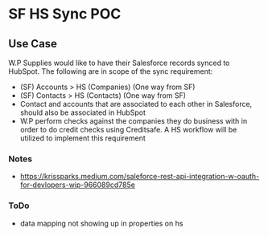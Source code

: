 # SF HS Sync POC

## Use Case
W.P Supplies would like to have their Salesforce records synced to HubSpot. The following are in scope of the  sync requirement:
* (SF) Accounts > HS (Companies) (One way from SF)  
* (SF) Contacts > HS (Contacts) (One way from SF)  
* Contact and accounts that are associated to each other in Salesforce, should also be associated in HubSpot 
* W.P perform checks against the companies they do business with in order to do credit checks using Creditsafe. A HS workflow will be utilized to implement this requirement

### Notes

* https://krissparks.medium.com/saleforce-rest-api-integration-w-oauth-for-devlopers-wip-966089cd785e

### ToDo
* data mapping not showing up in properties on hs


 
